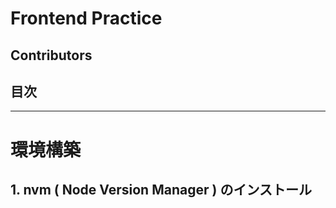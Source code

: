 # Frontend Practice

## Contributors



## 目次

---

# 環境構築

## 1. nvm ( Node Version Manager ) のインストール



